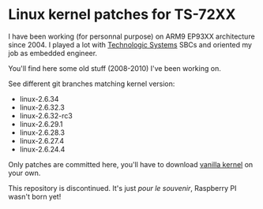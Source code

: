 # Linux kernel patches for TS-72XX

I have been working (for personnal purpose) on ARM9 EP93XX architecture since 2004. 
I played a lot with [Technologic Systems](https://www.embeddedarm.com/) SBCs and oriented my job as embedded engineer.

You'll find here some old stuff (2008-2010) I've been working on.

See different git branches matching kernel version:
* linux-2.6.34
* linux-2.6.32.3
* linux-2.6.32-rc3
* linux-2.6.29.1
* linux-2.6.28.3
* linux-2.6.27.4
* linux-2.6.24.4

Only patches are committed here, you'll have to download [vanilla kernel](https://www.kernel.org/) on your own.

This repository is discontinued. It's just _pour le souvenir_, Raspberry PI wasn't born yet!
